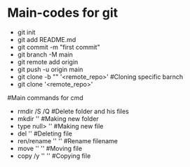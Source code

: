 # Main-codes for git

- git init
- git add README.md
- git commit -m "first commit"
- git branch -M main
- git remote add origin 
- git push -u origin main
- git clone -b "<branch>" '<remote_repo>' #Cloning specific barnch
- git clone '<remote_repo>'

#Main commands for cmd

- rmdir /S /Q <PATH> #Delete folder and his files
- mkdir '<PATH>' #Making new folder
- type null> '<filename>' #Making new file
- del '<file>' #Deleting file
- ren/rename '<filename>' '<newfilename>' #Rename filename
- move '<file>' '<New PATH>' #Moving file
- copy /y '<file>' '<PATH>' #Copying file
